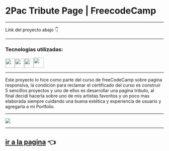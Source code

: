 # 2Pac Tribute Page | FreecodeCamp

---

Link del proyecto abajo 👇

---

### Tecnologias utilizadas:

<img src="https://cdn-icons-png.flaticon.com/512/174/174854.png" width='30px' ><img src="https://cdn-icons-png.flaticon.com/512/732/732190.png" width='30px' ><img src="https://cdn-icons-png.flaticon.com/512/5968/5968292.png" width='30px' ><img src="https://cdn.icon-icons.com/icons2/1088/PNG/512/1485282157-adobe-photoshop-raster-graphics-editor-cc-creative-cloud_78285.png" width='33px' >

---

Este proyecto lo hice como parte del curso de freeCodeCamp sobre pagina responsiva, la condición para reclamar el certificado del curso es construir 5 sencillos proyectos y uno de ellos es desarrollar una pagina tributo, al final decidí hacerla sobre uno de mis artistas favoritos y un poco mas elaborada siempre cuidando una buena estética y experiencia de usuario y agregarla a mi Portfolio.

---

![](https://i.imgur.com/6yWhV9k.jpg)

---

## [ir a la pagina](https://2pac-tribute-page-fcc.netlify.app/) 👈
